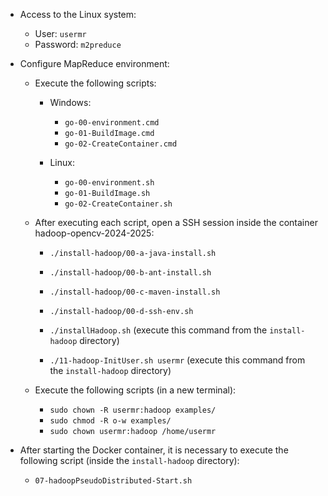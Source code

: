 * Access to the Linux system:
	+ User: `usermr`
	+ Password: `m2preduce`

* Configure MapReduce environment:

	+ Execute the following scripts:
		- Windows:
			- `go-00-environment.cmd`
			- `go-01-BuildImage.cmd`
			- `go-02-CreateContainer.cmd`

		- Linux:
			- `go-00-environment.sh`
			- `go-01-BuildImage.sh`
			- `go-02-CreateContainer.sh`

	+ After executing each script, open a SSH session inside the container hadoop-opencv-2024-2025:
		- `./install-hadoop/00-a-java-install.sh`
		- `./install-hadoop/00-b-ant-install.sh`
		- `./install-hadoop/00-c-maven-install.sh`
		- `./install-hadoop/00-d-ssh-env.sh`
		
		- `./installHadoop.sh` (execute this command from the `install-hadoop` directory)
		- `./11-hadoop-InitUser.sh usermr` (execute this command from the `install-hadoop` directory)

	+ Execute the following scripts (in a new terminal):
		- `sudo chown -R usermr:hadoop examples/`
		- `sudo chmod -R o-w examples/`
		- `sudo chown usermr:hadoop /home/usermr`

* After starting the Docker container, it is necessary to execute the following script (inside the `install-hadoop` directory):
	+ `07-hadoopPseudoDistributed-Start.sh`
